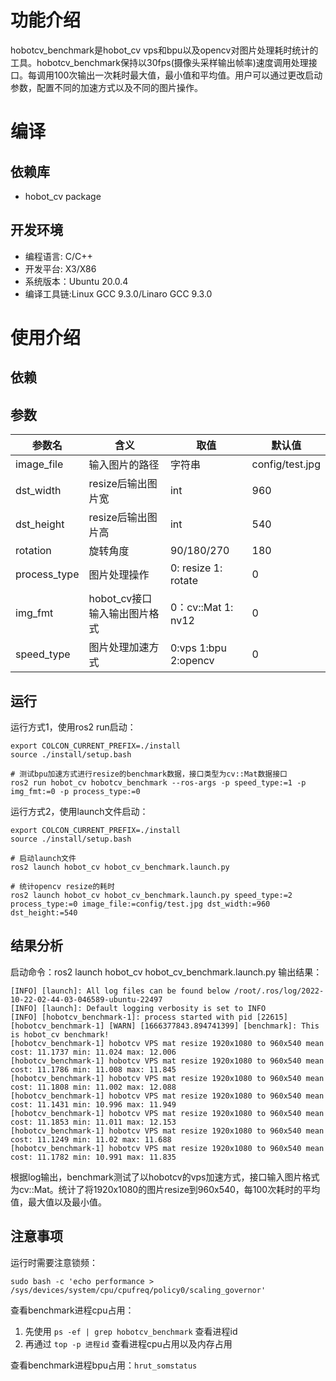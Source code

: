 # 功能介绍

hobotcv_benchmark是hobot_cv vps和bpu以及opencv对图片处理耗时统计的工具。hobotcv_benchmark保持以30fps(摄像头采样输出帧率)速度调用处理接口。每调用100次输出一次耗时最大值，最小值和平均值。用户可以通过更改启动参数，配置不同的加速方式以及不同的图片操作。

# 编译

## 依赖库

- hobot_cv package

## 开发环境

- 编程语言: C/C++
- 开发平台: X3/X86
- 系统版本：Ubuntu 20.0.4
- 编译工具链:Linux GCC 9.3.0/Linaro GCC 9.3.0


# 使用介绍

## 依赖

## 参数

| 参数名           | 含义                          | 取值                          | 默认值            |
| --------------  | ----------------------------- | ----------------------------- | ----------------- |
| image_file      | 输入图片的路径                 |         字符串                |   config/test.jpg |
| dst_width       | resize后输出图片宽             |          int                  |      960         |
| dst_height      | resize后输出图片高             |          int                  |      540         |
| rotation        | 旋转角度                       |      90/180/270               |      180         |
| process_type    | 图片处理操作                   |   0: resize 1: rotate          |      0           |
| img_fmt         | hobot_cv接口输入输出图片格式    |   0：cv::Mat  1: nv12          |      0           |
| speed_type      | 图片处理加速方式                |   0:vps 1:bpu 2:opencv        |      0            |


## 运行

运行方式1，使用ros2 run启动：

```
export COLCON_CURRENT_PREFIX=./install
source ./install/setup.bash

# 测试bpu加速方式进行resize的benchmark数据，接口类型为cv::Mat数据接口
ros2 run hobot_cv hobotcv_benchmark --ros-args -p speed_type:=1 -p img_fmt:=0 -p process_type:=0

```

运行方式2，使用launch文件启动：
```
export COLCON_CURRENT_PREFIX=./install
source ./install/setup.bash

# 启动launch文件
ros2 launch hobot_cv hobot_cv_benchmark.launch.py

# 统计opencv resize的耗时
ros2 launch hobot_cv hobot_cv_benchmark.launch.py speed_type:=2 process_type:=0 image_file:=config/test.jpg dst_width:=960 dst_height:=540

```

## 结果分析
启动命令：ros2 launch hobot_cv hobot_cv_benchmark.launch.py
输出结果：
```
[INFO] [launch]: All log files can be found below /root/.ros/log/2022-10-22-02-44-03-046589-ubuntu-22497
[INFO] [launch]: Default logging verbosity is set to INFO
[INFO] [hobotcv_benchmark-1]: process started with pid [22615]
[hobotcv_benchmark-1] [WARN] [1666377843.894741399] [benchmark]: This is hobot_cv benchmark!
[hobotcv_benchmark-1] hobotcv VPS mat resize 1920x1080 to 960x540 mean cost: 11.1737 min: 11.024 max: 12.006
[hobotcv_benchmark-1] hobotcv VPS mat resize 1920x1080 to 960x540 mean cost: 11.1786 min: 11.008 max: 11.845
[hobotcv_benchmark-1] hobotcv VPS mat resize 1920x1080 to 960x540 mean cost: 11.1808 min: 11.002 max: 12.088
[hobotcv_benchmark-1] hobotcv VPS mat resize 1920x1080 to 960x540 mean cost: 11.1431 min: 10.996 max: 11.949
[hobotcv_benchmark-1] hobotcv VPS mat resize 1920x1080 to 960x540 mean cost: 11.1853 min: 11.011 max: 12.153
[hobotcv_benchmark-1] hobotcv VPS mat resize 1920x1080 to 960x540 mean cost: 11.1249 min: 11.02 max: 11.688
[hobotcv_benchmark-1] hobotcv VPS mat resize 1920x1080 to 960x540 mean cost: 11.1782 min: 10.991 max: 11.835
```
根据log输出，benchmark测试了以hobotcv的vps加速方式，接口输入图片格式为cv::Mat。统计了将1920x1080的图片resize到960x540，每100次耗时的平均值，最大值以及最小值。

## 注意事项

运行时需要注意锁频：
```
sudo bash -c 'echo performance > /sys/devices/system/cpu/cpufreq/policy0/scaling_governor'
```

查看benchmark进程cpu占用：
1. 先使用 `ps -ef | grep hobotcv_benchmark` 查看进程id
2. 再通过 `top -p 进程id` 查看进程cpu占用以及内存占用

查看benchmark进程bpu占用：`hrut_somstatus`
